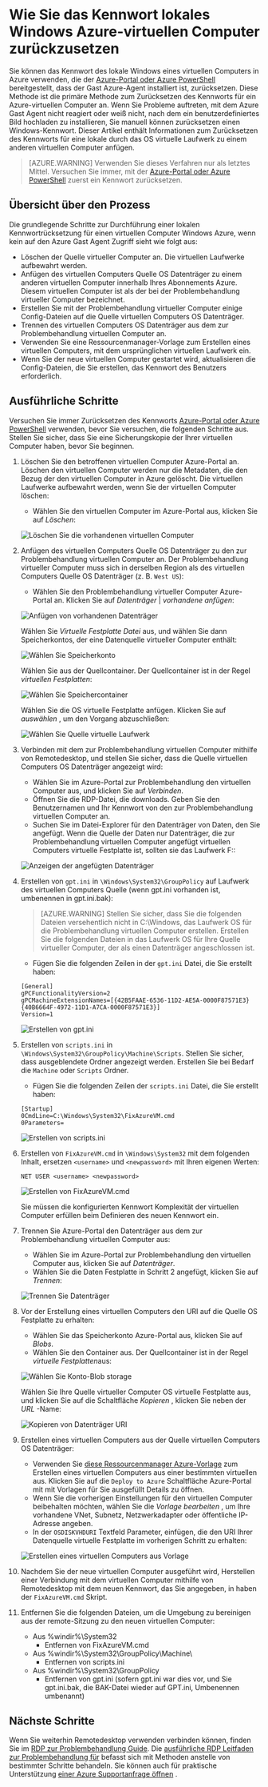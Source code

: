 <properties
   pageTitle="Ein lokales Windows-Kennwort zurücksetzen, wenn Azure Gast Agent nicht installiert ist | Microsoft Azure"
   description="So setzen Sie das Kennwort des lokalen Windows-Benutzerkonto aus, wenn der Azure Gast-Agent nicht installiert werden, oder auf einen virtuellen funktionsfähige ist"
   services="virtual-machines-windows"
   documentationCenter=""
   authors="iainfoulds"
   manager="timlt"
   editor=""/>

<tags
   ms.service="virtual-machines-windows"
   ms.devlang="na"
   ms.topic="article"
   ms.tgt_pltfrm="vm-windows"
   ms.workload="infrastructure-services"
   ms.date="10/05/2016"
   ms.author="iainfou"/>

# <a name="how-to-reset-local-windows-password-for-azure-vm"></a>Wie Sie das Kennwort lokales Windows Azure-virtuellen Computer zurückzusetzen
Sie können das Kennwort des lokale Windows eines virtuellen Computers in Azure verwenden, die der [Azure-Portal oder Azure PowerShell](virtual-machines-windows-reset-rdp.md) bereitgestellt, dass der Gast Azure-Agent installiert ist, zurücksetzen. Diese Methode ist die primäre Methode zum Zurücksetzen des Kennworts für ein Azure-virtuellen Computer an. Wenn Sie Probleme auftreten, mit dem Azure Gast Agent nicht reagiert oder weiß nicht, nach dem ein benutzerdefiniertes Bild hochladen zu installieren, Sie manuell können zurücksetzen einen Windows-Kennwort. Dieser Artikel enthält Informationen zum Zurücksetzen des Kennworts für eine lokale durch das OS virtuelle Laufwerk zu einem anderen virtuellen Computer anfügen. 

> [AZURE.WARNING] Verwenden Sie dieses Verfahren nur als letztes Mittel. Versuchen Sie immer, mit der [Azure-Portal oder Azure PowerShell](virtual-machines-windows-reset-rdp.md) zuerst ein Kennwort zurücksetzen.


## <a name="overview-of-the-process"></a>Übersicht über den Prozess
Die grundlegende Schritte zur Durchführung einer lokalen Kennwortrücksetzung für einen virtuellen Computer Windows Azure, wenn kein auf den Azure Gast Agent Zugriff sieht wie folgt aus:

- Löschen der Quelle virtueller Computer an. Die virtuellen Laufwerke aufbewahrt werden.
- Anfügen des virtuellen Computers Quelle OS Datenträger zu einem anderen virtuellen Computer innerhalb Ihres Abonnements Azure. Diesem virtuellen Computer ist als der bei der Problembehandlung virtueller Computer bezeichnet.
- Erstellen Sie mit der Problembehandlung virtueller Computer einige Config-Dateien auf die Quelle virtuellen Computers OS Datenträger.
- Trennen des virtuellen Computers OS Datenträger aus dem zur Problembehandlung virtuellen Computer an.
- Verwenden Sie eine Ressourcenmanager-Vorlage zum Erstellen eines virtuellen Computers, mit dem ursprünglichen virtuellen Laufwerk ein.
- Wenn Sie der neue virtuellen Computer gestartet wird, aktualisieren die Config-Dateien, die Sie erstellen, das Kennwort des Benutzers erforderlich.


## <a name="detailed-steps"></a>Ausführliche Schritte
Versuchen Sie immer Zurücksetzen des Kennworts [Azure-Portal oder Azure PowerShell](virtual-machines-windows-reset-rdp.md) verwenden, bevor Sie versuchen, die folgenden Schritte aus. Stellen Sie sicher, dass Sie eine Sicherungskopie der Ihrer virtuellen Computer haben, bevor Sie beginnen. 

1. Löschen Sie den betroffenen virtuellen Computer Azure-Portal an. Löschen den virtuellen Computer werden nur die Metadaten, die den Bezug der den virtuellen Computer in Azure gelöscht. Die virtuellen Laufwerke aufbewahrt werden, wenn Sie der virtuellen Computer löschen:

    - Wählen Sie den virtuellen Computer im Azure-Portal aus, klicken Sie auf *Löschen*:

    ![Löschen Sie die vorhandenen virtuellen Computer](./media/virtual-machines-windows-reset-local-password-without-guest-agent/delete_vm.png)

2. Anfügen des virtuellen Computers Quelle OS Datenträger zu den zur Problembehandlung virtuellen Computer an. Der Problembehandlung virtueller Computer muss sich in derselben Region als des virtuellen Computers Quelle OS Datenträger (z. B. `West US`):

    - Wählen Sie den Problembehandlung virtueller Computer Azure-Portal an. Klicken Sie auf *Datenträger* | *vorhandene anfügen*:

    ![Anfügen von vorhandenen Datenträger](./media/virtual-machines-windows-reset-local-password-without-guest-agent/disks_attach_existing.png)

    Wählen Sie *Virtuelle Festplatte Datei* aus, und wählen Sie dann Speicherkontos, der eine Datenquelle virtueller Computer enthält:

    ![Wählen Sie Speicherkonto](./media/virtual-machines-windows-reset-local-password-without-guest-agent/disks_select_storageaccount.PNG)

    Wählen Sie aus der Quellcontainer. Der Quellcontainer ist in der Regel *virtuellen Festplatten*:

    ![Wählen Sie Speichercontainer](./media/virtual-machines-windows-reset-local-password-without-guest-agent/disks_select_container.png)

    Wählen Sie die OS virtuelle Festplatte anfügen. Klicken Sie auf *auswählen* , um den Vorgang abzuschließen:

    ![Wählen Sie Quelle virtuelle Laufwerk](./media/virtual-machines-windows-reset-local-password-without-guest-agent/disks_select_source_vhd.png)

3. Verbinden mit dem zur Problembehandlung virtuellen Computer mithilfe von Remotedesktop, und stellen Sie sicher, dass die Quelle virtuellen Computers OS Datenträger angezeigt wird:

    - Wählen Sie im Azure-Portal zur Problembehandlung den virtuellen Computer aus, und klicken Sie auf *Verbinden*.
    - Öffnen Sie die RDP-Datei, die downloads. Geben Sie den Benutzernamen und Ihr Kennwort von den zur Problembehandlung virtuellen Computer an.
    - Suchen Sie im Datei-Explorer für den Datenträger von Daten, den Sie angefügt. Wenn die Quelle der Daten nur Datenträger, die zur Problembehandlung virtuellen Computer angefügt virtuellen Computers virtuelle Festplatte ist, sollten sie das Laufwerk F::

    ![Anzeigen der angefügten Datenträger](./media/virtual-machines-windows-reset-local-password-without-guest-agent/troubleshooting_vm_fileexplorer.png)

4. Erstellen von `gpt.ini` in `\Windows\System32\GroupPolicy` auf Laufwerk des virtuellen Computers Quelle (wenn gpt.ini vorhanden ist, umbenennen in gpt.ini.bak):

    > [AZURE.WARNING] Stellen Sie sicher, dass Sie die folgenden Dateien versehentlich nicht in C:\Windows, das Laufwerk OS für die Problembehandlung virtuellen Computer erstellen. Erstellen Sie die folgenden Dateien in das Laufwerk OS für Ihre Quelle virtueller Computer, der als einen Datenträger angeschlossen ist.

    - Fügen Sie die folgenden Zeilen in der `gpt.ini` Datei, die Sie erstellt haben:

    ```
    [General]
    gPCFunctionalityVersion=2
    gPCMachineExtensionNames=[{42B5FAAE-6536-11D2-AE5A-0000F87571E3}{40B6664F-4972-11D1-A7CA-0000F87571E3}]
    Version=1
    ```

    ![Erstellen von gpt.ini](./media/virtual-machines-windows-reset-local-password-without-guest-agent/create_gpt_ini.png)
 
5. Erstellen von `scripts.ini` in `\Windows\System32\GroupPolicy\Machine\Scripts`. Stellen Sie sicher, dass ausgeblendete Ordner angezeigt werden. Erstellen Sie bei Bedarf die `Machine` oder `Scripts` Ordner.

    - Fügen Sie die folgenden Zeilen der `scripts.ini` Datei, die Sie erstellt haben:

    ```
    [Startup]
    0CmdLine=C:\Windows\System32\FixAzureVM.cmd
    0Parameters=
    ```

    ![Erstellen von scripts.ini](./media/virtual-machines-windows-reset-local-password-without-guest-agent/create_scripts_ini.png)
 
6. Erstellen von `FixAzureVM.cmd` in `\Windows\System32` mit dem folgenden Inhalt, ersetzen `<username>` und `<newpassword>` mit Ihren eigenen Werten:

    ```
    NET USER <username> <newpassword>
    ```

    ![Erstellen von FixAzureVM.cmd](./media/virtual-machines-windows-reset-local-password-without-guest-agent/create_fixazure_cmd.png)

    Sie müssen die konfigurierten Kennwort Komplexität der virtuellen Computer erfüllen beim Definieren des neuen Kennwort ein.

7. Trennen Sie Azure-Portal den Datenträger aus dem zur Problembehandlung virtuellen Computer aus:

    - Wählen Sie im Azure-Portal zur Problembehandlung den virtuellen Computer aus, klicken Sie auf *Datenträger*.
    - Wählen Sie die Daten Festplatte in Schritt 2 angefügt, klicken Sie auf *Trennen*:

    ![Trennen Sie Datenträger](./media/virtual-machines-windows-reset-local-password-without-guest-agent/detach_disk.png)

8. Vor der Erstellung eines virtuellen Computers den URI auf die Quelle OS Festplatte zu erhalten:

    - Wählen Sie das Speicherkonto Azure-Portal aus, klicken Sie auf *Blobs*.
    - Wählen Sie den Container aus. Der Quellcontainer ist in der Regel *virtuelle Festplatten*aus:

    ![Wählen Sie Konto-Blob storage](./media/virtual-machines-windows-reset-local-password-without-guest-agent/select_storage_details.png)

    Wählen Sie Ihre Quelle virtueller Computer OS virtuelle Festplatte aus, und klicken Sie auf die Schaltfläche *Kopieren* , klicken Sie neben der *URL* -Name:

    ![Kopieren von Datenträger URI](./media/virtual-machines-windows-reset-local-password-without-guest-agent/copy_source_vhd_uri.png)

9. Erstellen eines virtuellen Computers aus der Quelle virtuellen Computers OS Datenträger:

    - Verwenden Sie [diese Ressourcenmanager Azure-Vorlage](https://github.com/Azure/azure-quickstart-templates/tree/master/201-vm-from-specialized-vhd) zum Erstellen eines virtuellen Computers aus einer bestimmten virtuellen aus. Klicken Sie auf die `Deploy to Azure` Schaltfläche Azure-Portal mit mit Vorlagen für Sie ausgefüllt Details zu öffnen.
    - Wenn Sie die vorherigen Einstellungen für den virtuellen Computer beibehalten möchten, wählen Sie die *Vorlage bearbeiten* , um Ihre vorhandene VNet, Subnetz, Netzwerkadapter oder öffentliche IP-Adresse angeben.
    - In der `OSDISKVHDURI` Textfeld Parameter, einfügen, die den URI Ihrer Datenquelle virtuelle Festplatte im vorherigen Schritt zu erhalten:

    ![Erstellen eines virtuellen Computers aus Vorlage](./media/virtual-machines-windows-reset-local-password-without-guest-agent/create_new_vm_from_template.png)

10. Nachdem Sie der neue virtuellen Computer ausgeführt wird, Herstellen einer Verbindung mit dem virtuellen Computer mithilfe von Remotedesktop mit dem neuen Kennwort, das Sie angegeben, in haben der `FixAzureVM.cmd` Skript.

11. Entfernen Sie die folgenden Dateien, um die Umgebung zu bereinigen aus der remote-Sitzung zu den neuen virtuellen Computer:

    - Aus %windir%\System32
        - Entfernen von FixAzureVM.cmd
    - Aus %windir%\System32\GroupPolicy\Machine\
        - Entfernen von scripts.ini
    - Aus %windir%\System32\GroupPolicy
        - Entfernen von gpt.ini (sofern gpt.ini war dies vor, und Sie gpt.ini.bak, die BAK-Datei wieder auf GPT.ini, Umbenennen umbenannt)

## <a name="next-steps"></a>Nächste Schritte
Wenn Sie weiterhin Remotedesktop verwenden verbinden können, finden Sie im [RDP zur Problembehandlung Guide](virtual-machines-windows-troubleshoot-rdp-connection.md). Die [ausführliche RDP Leitfaden zur Problembehandlung für](virtual-machines-windows-detailed-troubleshoot-rdp.md) befasst sich mit Methoden anstelle von bestimmter Schritte behandeln. Sie können auch für praktische Unterstützung [einer Azure Supportanfrage öffnen](https://azure.microsoft.com/support/options/) .